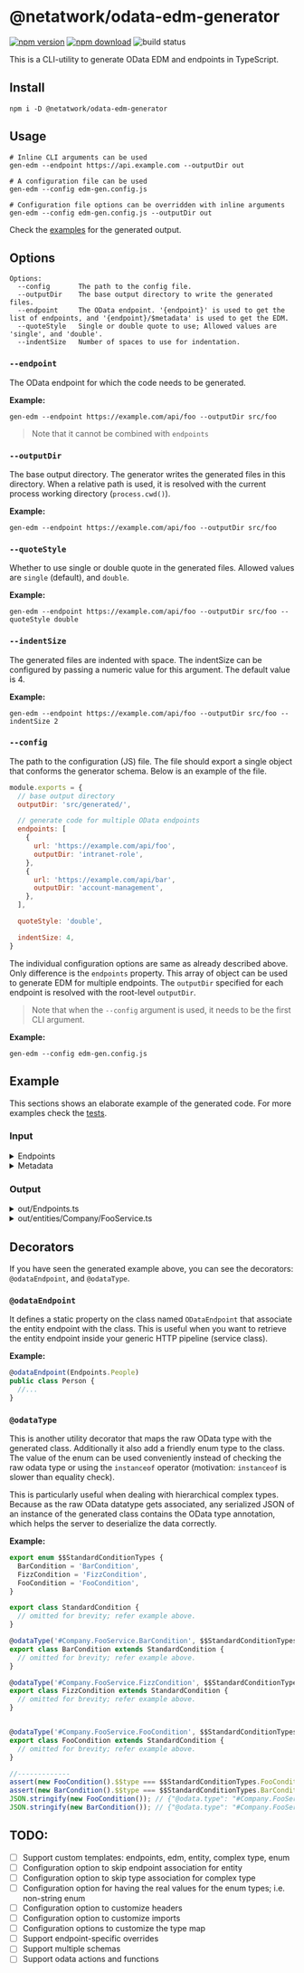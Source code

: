 # @netatwork/odata-edm-generator

[![npm version](https://img.shields.io/npm/v/@netatwork/odata-edm-generator)](https://www.npmjs.com/package/@netatwork/odata-edm-generator)
[![npm download](https://img.shields.io/npm/dt/@netatwork/odata-edm-generator?label=npm%20download)](https://www.npmjs.com/package/@netatwork/odata-edm-generator)
![build status](https://github.com/Netatwork-de/odata-edm-generator/workflows/build/badge.svg)

This is a CLI-utility to generate OData EDM and endpoints in TypeScript.

## Install

```shell
npm i -D @netatwork/odata-edm-generator
```

## Usage

```shell
# Inline CLI arguments can be used
gen-edm --endpoint https://api.example.com --outputDir out

# A configuration file can be used
gen-edm --config edm-gen.config.js

# Configuration file options can be overridden with inline arguments
gen-edm --config edm-gen.config.js --outputDir out
```

Check the [examples](#examples) for the generated output.

## Options

```shell
Options:
  --config       The path to the config file.
  --outputDir    The base output directory to write the generated files.
  --endpoint     The OData endpoint. '{endpoint}' is used to get the list of endpoints, and '{endpoint}/$metadata' is used to get the EDM.
  --quoteStyle   Single or double quote to use; Allowed values are 'single', and 'double'.
  --indentSize   Number of spaces to use for indentation.
```

### `--endpoint`

The OData endpoint for which the code needs to be generated.

**Example:**

```shell
gen-edm --endpoint https://example.com/api/foo --outputDir src/foo
```

> Note that it cannot be combined with `endpoints`

### `--outputDir`

The base output directory.
The generator writes the generated files in this directory.
When a relative path is used, it is resolved with the current process working directory (`process.cwd()`).

**Example:**

```shell
gen-edm --endpoint https://example.com/api/foo --outputDir src/foo
```

### `--quoteStyle`

Whether to use single or double quote in the generated files.
Allowed values are `single` (default), and `double`.

**Example:**

```shell
gen-edm --endpoint https://example.com/api/foo --outputDir src/foo --quoteStyle double
```

### `--indentSize`

The generated files are indented with space.
The indentSize can be configured by passing a numeric value for this argument.
The default value is 4.

**Example:**

```shell
gen-edm --endpoint https://example.com/api/foo --outputDir src/foo --indentSize 2
```

### `--config`

The path to the configuration (JS) file.
The file should export a single object that conforms the generator schema.
Below is an example of the file.

```js
module.exports = {
  // base output directory
  outputDir: 'src/generated/',

  // generate code for multiple OData endpoints
  endpoints: [
    {
      url: 'https://example.com/api/foo',
      outputDir: 'intranet-role',
    },
    {
      url: 'https://example.com/api/bar',
      outputDir: 'account-management',
    },
  ],

  quoteStyle: 'double',

  indentSize: 4,
}
```

The individual configuration options are same as already described above.
Only difference is the `endpoints` property.
This array of object can be used to generate EDM for multiple endpoints.
The `outputDir` specified for each endpoint is resolved with the root-level `outputDir`.

> Note that when the `--config` argument is used, it needs to be the first CLI argument.

**Example:**

```shell
gen-edm --config edm-gen.config.js
```

## Example

This sections shows an elaborate example of the generated code.
For more examples check the [tests](https://github.com/Netatwork-de/odata-edm-generator/tree/main/tests/data).

### Input

<details>
<summary> Endpoints </summary>

```json
{
  "@odata.context": "https://example.com/odata/v4/$metadata",
  "value": [
    {
      "name": "Foos",
      "kind": "EntitySet",
      "url": "Foos"
    },
    {
      "name": "Children",
      "kind": "Singleton",
      "url": "Children"
    },
    {
      "name": "Fizz",
      "kind": "EntitySet",
      "url": "FizzBazz"
    }
  ]
}
```
</details>

<details>
<summary> Metadata </summary>

```xml
<edmx:Edmx xmlns:edmx="http://docs.oasis-open.org/odata/ns/edmx" Version="4.0">
  <edmx:DataServices>
    <Schema xmlns="http://docs.oasis-open.org/odata/ns/edm" Namespace="Company.FooService">
      <EntityType Name="ChildTwo" BaseType="Company.Service.Base">
        <Key>
          <PropertyRef Name="Id" />
        </Key>
        <Property Name="ChildProp11" Type="Edm.Int64" />
        <Property Name="ChildProp12" Type="Edm.SByte" Nullable="false" />
        <Property Name="ChildProp13" Type="Edm.TimeOfDay" Nullable="false" />
        <Property Name="Id" Type="Edm.Int32" Nullable="false" />
      </EntityType>
      <EntityType Name="GrandChild" BaseType="Company.Service.ChildOne">
        <Key>
          <PropertyRef Name="Id" />
        </Key>
        <Property Name="GrandChildProp11" Type="Edm.Int64" />
        <Property Name="GrandChildProp12" Type="Edm.SByte" Nullable="false" />
        <Property Name="GrandChildProp13" Type="Edm.TimeOfDay" Nullable="false" />
        <Property Name="Id" Type="Edm.Int32" Nullable="false" />
      </EntityType>
      <EntityType Name="Foo">
        <Key>
          <PropertyRef Name="Id" />
        </Key>
        <Property Name="StrProp" Type="Edm.String" />
        <Property Name="DateStrProp" Type="Edm.DateTimeOffset" Nullable="false" />
        <Property Name="ByteProp" Type="Edm.Byte" Nullable="false" />
        <Property Name="Id" Type="Edm.Int32" Nullable="false" />
      </EntityType>
      <EntityType Name="Bar">
        <Key>
          <PropertyRef Name="Id" />
        </Key>
        <Property Name="Prop11" Type="Edm.String" />
        <Property Name="Prop12" Type="Edm.DateTime" Nullable="false" />
        <Property Name="Prop13" Type="Edm.Decimal" Nullable="false" />
        <Property Name="Prop14" Type="Edm.Double" />
        <Property Name="Id" Type="Edm.Int32" Nullable="false" />
      </EntityType>
      <EntityType Name="Base">
        <Property Name="BaseProp11" Type="Edm.Duration" />
        <Property Name="BaseProp12" Type="Edm.Float" Nullable="false" />
        <Property Name="BaseProp13" Type="Edm.Guid" Nullable="false" />
        <Property Name="BaseProp14" Type="Edm.Int16" />
      </EntityType>
      <EntityType Name="ChildOne" BaseType="Company.Service.Base">
        <Key>
          <PropertyRef Name="ChildId" />
        </Key>
        <Property Name="ChildProp11" Type="Edm.Int64" />
        <Property Name="ChildProp12" Type="Edm.SByte" Nullable="false" />
        <Property Name="ChildProp13" Type="Edm.TimeOfDay" Nullable="false" />
        <Property Name="ChildId" Type="Edm.Int32" Nullable="false" />
        <NavigationProperty Name="Condition" Type="Company.Service.StandardCondition" />
      </EntityType>
      <EntityType Name="Bazz">
        <Key>
          <PropertyRef Name="Id" />
        </Key>
        <Property Name="BazzProp1" Type="Edm.String" />
        <Property Name="BazzProp2" Type="Edm.Byte" Nullable="false" />
        <Property Name="Id" Type="Edm.Int32" Nullable="false" />
        <Property Name="BarId" Type="Edm.Int32" />
        <NavigationProperty Name="Cp" Type="Company.Service.Interface2" />
        <NavigationProperty Name="Foos" Type="Collection(Company.Service.Foo)" />
        <NavigationProperty Name="Bar" Type="Company.Service.Bar">
          <ReferentialConstraint Property="BarId" ReferencedProperty="Id" />
        </NavigationProperty>
      </EntityType>
      <ComplexType Name="Interface1">
        <Property Name="I1P1" Type="Edm.String" Nullable="false" />
        <Property Name="I1P2" Type="Edm.Int32" />
      </ComplexType>
      <ComplexType Name="Interface2">
        <Property Name="I2P1" Type="Edm.Int32" Nullable="false" />
        <Property Name="I2P2" Type="Edm.Guid" />
      </ComplexType>
      <ComplexType Name="BaseConfiguration">
        <Property Name="BC1P1" Type="Edm.Int32" Nullable="false" />
        <Property Name="BC1P2" Type="Edm.String" />
      </ComplexType>
      <ComplexType Name="FooConfiguration" BaseType="Company.Service.BaseConfiguration">
        <Property Name="FC1P1" Type="Edm.Int32" Nullable="false" />
        <Property Name="FC1P2" Type="Company.Service.Enum1" />
      </ComplexType>
      <ComplexType Name="BarConfiguration" BaseType="Company.Service.BaseConfiguration">
        <Property Name="CBC1P1" Type="Edm.Int32" Nullable="false" />
        <Property Name="CBC1P2" Type="Company.Service.Interface1" />
      </ComplexType>
      <ComplexType Name="StandardCondition" Abstract="true">
        <Property Name="BC1P1" Type="Edm.Int32" Nullable="false" />
        <Property Name="BC1P2" Type="Edm.String" />
      </ComplexType>
      <ComplexType Name="FooCondition" BaseType="Company.Service.StandardCondition">
        <Property Name="FC1P1" Type="Edm.Int32" Nullable="false" />
        <Property Name="FC1P2" Type="Company.Service.Enum1" />
      </ComplexType>
      <ComplexType Name="BarCondition" BaseType="Company.Service.StandardCondition">
        <Property Name="CBC1P1" Type="Edm.Int32" Nullable="false" />
        <Property Name="CBC1P2" Type="Company.Service.Interface1" />
      </ComplexType>
      <ComplexType Name="FizzCondition" BaseType="Company.Service.StandardCondition">
        <Property Name="FC1P1" Type="Edm.Int32" Nullable="false" />
        <Property Name="FC1P2" Type="Company.Service.Interface1" />
        <Property Name="FC1P3" Type="Company.Service.BaseConfiguration" />
      </ComplexType>
      <ComplexType Name="DummyType" Abstract="true">
        <Property Name="Dummy_Do_Not_Use" Type="Edm.String"/>
      </ComplexType>
      <ComplexType Name="BranchOneCondition" BaseType="Company.Service.DummyType" Abstract="true">
        <Property Name="B1C1P1" Type="Edm.Int32" Nullable="false" />
        <Property Name="B1C1P2" Type="Edm.String" />
      </ComplexType>
      <ComplexType Name="B1FooCondition" BaseType="Company.Service.BranchOneCondition">
        <Property Name="FC1P1" Type="Edm.Int32" Nullable="false" />
        <Property Name="FC1P2" Type="Company.Service.Enum1" />
      </ComplexType>
      <ComplexType Name="B1BarCondition" BaseType="Company.Service.BranchOneCondition">
        <Property Name="CBC1P1" Type="Edm.Int32" Nullable="false" />
        <Property Name="CBC1P2" Type="Company.Service.Interface1" />
      </ComplexType>
      <ComplexType Name="B1FizzCondition" BaseType="Company.Service.BranchOneCondition">
        <Property Name="FC1P1" Type="Edm.Int32" Nullable="false" />
        <Property Name="FC1P2" Type="Company.Service.Interface1" />
      </ComplexType>
      <ComplexType Name="BranchTwoCondition" BaseType="Company.Service.DummyType">
        <Property Name="B2C1P1" Type="Edm.Int32" Nullable="false" />
        <Property Name="B2C1P2" Type="Edm.String" />
      </ComplexType>
      <EnumType Name="Enum1">
        <Member Name="Member1" Value="0" />
        <Member Name="Member2" Value="1" />
        <Member Name="Member3" Value="2" />
      </EnumType>
      <EntitySet Name="Foos" EntityType="Company.Service.Foo" />
      <EntitySet Name="Fizz" EntityType="Company.Service.Bazz" />
      <Singleton Name="Children" Type="Company.Service.ChildOne" />
    </Schema>
  </edmx:DataServices>
</edmx:Edmx>
```
</details>

### Output

<details>
<summary>out/Endpoints.ts</summary>

```ts
/**
 * This is a generated file. Please don't change this manually.
 */
export const enum Endpoints {
  Foos = 'Foos',
  Children = 'Children',
  Fizz = 'FizzBazz',
}
```
</details>

<details>
<summary>out/entities/Company/FooService.ts</summary>

```ts
/**
 * This is a generated file. Please don't change this manually.
 */

import {
  Class,
  odataEndpoint,
  odataType,
  odataTypeKey,
  createModel,
} from '@netatwork/odata-edm-generator';
import {
  Endpoints,
} from '../../Endpoints';

export class Base {

  public static create<TBase extends Base = Base>(this: Class<TBase>, raw: Partial<TBase>): TBase {
    if (raw === undefined || raw === null || raw instanceof this) { return raw as TBase; }
    return new this(
      raw.BaseProp12,
      raw.BaseProp13,
      raw.BaseProp11,
      raw.BaseProp14,
    );
  }

  public constructor(
    public BaseProp12: number,
    public BaseProp13: string,
    public BaseProp11?: string,
    public BaseProp14?: number,
  ) { }
}

@odataEndpoint(Endpoints.Fizz)
export class Bazz {

  public static create<TBazz extends Bazz = Bazz>(this: Class<TBazz>, raw: Partial<TBazz>): TBazz {
    if (raw === undefined || raw === null || raw instanceof this) { return raw as TBazz; }
    return new this(
      raw.Id,
      raw.BazzProp2,
      createModel(Bar, raw),
      raw.BarId,
      raw.BazzProp1,
      raw.Cp,
      raw.Foos,
    );
  }

  public constructor(
    public Id: number,
    public BazzProp2: number,
    public Bar?: Bar,
    public BarId?: number,
    public BazzProp1?: string,
    public Cp?: Interface2,
    public Foos?: Foo[],
  ) { }
}

@odataEndpoint(Endpoints.Foos)
export class Foo {

  public static create<TFoo extends Foo = Foo>(this: Class<TFoo>, raw: Partial<TFoo>): TFoo {
    if (raw === undefined || raw === null || raw instanceof this) { return raw as TFoo; }
    return new this(
      raw.Id,
      raw.ByteProp,
      raw.DateStrProp,
      raw.StrProp,
    );
  }

  public constructor(
    public Id: number,
    public ByteProp: number,
    public DateStrProp: string,
    public StrProp?: string,
  ) { }
}

export class Bar {

  public static create<TBar extends Bar = Bar>(this: Class<TBar>, raw: Partial<TBar>): TBar {
    if (raw === undefined || raw === null || raw instanceof this) { return raw as TBar; }
    return new this(
      raw.Id,
      raw.Prop12,
      raw.Prop13,
      raw.Prop11,
      raw.Prop14,
    );
  }

  public constructor(
    public Id: number,
    public Prop12: string,
    public Prop13: number,
    public Prop11?: string,
    public Prop14?: number,
  ) { }
}

@odataEndpoint(Endpoints.Children)
// @ts-ignore needed to avoid this issue: https://github.com/microsoft/TypeScript/issues/4628
export class ChildOne extends Base {

  public static create<TChildOne extends ChildOne = ChildOne>(this: Class<TChildOne>, raw: Partial<TChildOne>): TChildOne {
    if (raw === undefined || raw === null || raw instanceof this) { return raw as TChildOne; }
    return new this(
      raw.ChildId,
      raw.BaseProp12,
      raw.BaseProp13,
      raw.ChildProp12,
      raw.ChildProp13,
      raw.BaseProp11,
      raw.BaseProp14,
      raw.ChildProp11,
      createModel(StandardCondition, raw),
    );
  }

  public constructor(
    public ChildId: number,
    public BaseProp12: number,
    public BaseProp13: string,
    public ChildProp12: number,
    public ChildProp13: string,
    public BaseProp11?: string,
    public BaseProp14?: number,
    public ChildProp11?: number,
    public Condition?: StandardCondition,
  ) {
    super(
      BaseProp12,
      BaseProp13,
      BaseProp11,
      BaseProp14,
    );
  }
}

// @ts-ignore needed to avoid this issue: https://github.com/microsoft/TypeScript/issues/4628
export class ChildTwo extends Base {

  public static create<TChildTwo extends ChildTwo = ChildTwo>(this: Class<TChildTwo>, raw: Partial<TChildTwo>): TChildTwo {
    if (raw === undefined || raw === null || raw instanceof this) { return raw as TChildTwo; }
    return new this(
      raw.Id,
      raw.BaseProp12,
      raw.BaseProp13,
      raw.ChildProp12,
      raw.ChildProp13,
      raw.BaseProp11,
      raw.BaseProp14,
      raw.ChildProp11,
    );
  }

  public constructor(
    public Id: number,
    public BaseProp12: number,
    public BaseProp13: string,
    public ChildProp12: number,
    public ChildProp13: string,
    public BaseProp11?: string,
    public BaseProp14?: number,
    public ChildProp11?: number,
  ) {
    super(
      BaseProp12,
      BaseProp13,
      BaseProp11,
      BaseProp14,
    );
  }
}

// @ts-ignore needed to avoid this issue: https://github.com/microsoft/TypeScript/issues/4628
export class GrandChild extends ChildOne {

  public static create<TGrandChild extends GrandChild = GrandChild>(this: Class<TGrandChild>, raw: Partial<TGrandChild>): TGrandChild {
    if (raw === undefined || raw === null || raw instanceof this) { return raw as TGrandChild; }
    return new this(
      raw.ChildId,
      raw.Id,
      raw.BaseProp12,
      raw.BaseProp13,
      raw.ChildProp12,
      raw.ChildProp13,
      raw.GrandChildProp12,
      raw.GrandChildProp13,
      raw.BaseProp11,
      raw.BaseProp14,
      raw.ChildProp11,
      createModel(StandardCondition, raw),
      raw.GrandChildProp11,
    );
  }

  public constructor(
    public ChildId: number,
    public Id: number,
    public BaseProp12: number,
    public BaseProp13: string,
    public ChildProp12: number,
    public ChildProp13: string,
    public GrandChildProp12: number,
    public GrandChildProp13: string,
    public BaseProp11?: string,
    public BaseProp14?: number,
    public ChildProp11?: number,
    public Condition?: StandardCondition,
    public GrandChildProp11?: number,
  ) {
    super(
      ChildId,
      BaseProp12,
      BaseProp13,
      ChildProp12,
      ChildProp13,
      BaseProp11,
      BaseProp14,
      ChildProp11,
      Condition,
    );
  }
}

export enum $$BaseConfigurationTypes {
  BarConfiguration = 'BarConfiguration',
  FooConfiguration = 'FooConfiguration',
}

export class BaseConfiguration {

  protected static get derivedTypes(): typeof BaseConfiguration[] {
    return [
      BarConfiguration,
      FooConfiguration,
    ];
  }

  public static create(raw: Partial<BaseConfiguration>): BaseConfiguration {
    if (raw === undefined || raw === null || raw instanceof this) { return raw as BaseConfiguration; }
    const edmType = raw[odataTypeKey];
    const ctor = this.derivedTypes.find((f) => f.canHandle(edmType));
    if (!ctor) {
      return raw as BaseConfiguration;
    }
    const result = new ctor();
    result.initialize(raw);
    return result;
  }

  protected static canHandle(_odataType: string): boolean { return false; }

  public BC1P1: number;
  public BC1P2?: string;

  protected initialize(raw: Partial<BaseConfiguration>) {
    this.BC1P1 = raw.BC1P1;
    this.BC1P2 = raw.BC1P2;
  }
}

export enum $$DummyTypeTypes {
  B1BarCondition = 'B1BarCondition',
  B1FizzCondition = 'B1FizzCondition',
  B1FooCondition = 'B1FooCondition',
  BranchTwoCondition = 'BranchTwoCondition',
}

export class DummyType {

  protected static get derivedTypes(): typeof DummyType[] {
    return [
      B1BarCondition,
      B1FizzCondition,
      B1FooCondition,
      BranchTwoCondition,
    ];
  }

  public static create(raw: Partial<DummyType>): DummyType {
    if (raw === undefined || raw === null || raw instanceof this) { return raw as DummyType; }
    const edmType = raw[odataTypeKey];
    const ctor = this.derivedTypes.find((f) => f.canHandle(edmType));
    if (!ctor) {
      return raw as DummyType;
    }
    const result = new ctor();
    result.initialize(raw);
    return result;
  }

  protected static canHandle(_odataType: string): boolean { return false; }

  public Dummy_Do_Not_Use?: string;

  protected initialize(raw: Partial<DummyType>) {
    this.Dummy_Do_Not_Use = raw.Dummy_Do_Not_Use;
  }
}

export interface Interface1 {
  I1P1: string;
  I1P2?: number;
}

export interface Interface2 {
  I2P1: number;
  I2P2?: string;
}

export class BranchOneCondition extends DummyType {

  public B1C1P1: number;
  public B1C1P2?: string;

  protected initialize(raw: Partial<BranchOneCondition>) {
    super.initialize(raw);
    this.B1C1P1 = raw.B1C1P1;
    this.B1C1P2 = raw.B1C1P2;
  }
}

@odataType('#Company.FooService.B1BarCondition', $$DummyTypeTypes.B1BarCondition, '$$type')
export class B1BarCondition extends BranchOneCondition {

  public CBC1P1: number;
  public CBC1P2?: Interface1;

  protected initialize(raw: Partial<B1BarCondition>) {
    super.initialize(raw);
    this.CBC1P1 = raw.CBC1P1;
    this.CBC1P2 = raw.CBC1P2;
  }
}

@odataType('#Company.FooService.B1FizzCondition', $$DummyTypeTypes.B1FizzCondition, '$$type')
export class B1FizzCondition extends BranchOneCondition {

  public FC1P1: number;
  public FC1P2?: Interface1;

  protected initialize(raw: Partial<B1FizzCondition>) {
    super.initialize(raw);
    this.FC1P1 = raw.FC1P1;
    this.FC1P2 = raw.FC1P2;
  }
}

@odataType('#Company.FooService.B1FooCondition', $$DummyTypeTypes.B1FooCondition, '$$type')
export class B1FooCondition extends BranchOneCondition {

  public FC1P1: number;
  public FC1P2?: Enum1;

  protected initialize(raw: Partial<B1FooCondition>) {
    super.initialize(raw);
    this.FC1P1 = raw.FC1P1;
    this.FC1P2 = raw.FC1P2;
  }
}

export enum $$StandardConditionTypes {
  BarCondition = 'BarCondition',
  FizzCondition = 'FizzCondition',
  FooCondition = 'FooCondition',
}

export class StandardCondition {

  protected static get derivedTypes(): typeof StandardCondition[] {
    return [
      BarCondition,
      FizzCondition,
      FooCondition,
    ];
  }

  public static create(raw: Partial<StandardCondition>): StandardCondition {
    if (raw === undefined || raw === null || raw instanceof this) { return raw as StandardCondition; }
    const edmType = raw[odataTypeKey];
    const ctor = this.derivedTypes.find((f) => f.canHandle(edmType));
    if (!ctor) {
      return raw as StandardCondition;
    }
    const result = new ctor();
    result.initialize(raw);
    return result;
  }

  protected static canHandle(_odataType: string): boolean { return false; }

  public BC1P1: number;
  public BC1P2?: string;

  protected initialize(raw: Partial<StandardCondition>) {
    this.BC1P1 = raw.BC1P1;
    this.BC1P2 = raw.BC1P2;
  }
}

@odataType('#Company.FooService.BarCondition', $$StandardConditionTypes.BarCondition, '$$type')
export class BarCondition extends StandardCondition {

  public CBC1P1: number;
  public CBC1P2?: Interface1;

  protected initialize(raw: Partial<BarCondition>) {
    super.initialize(raw);
    this.CBC1P1 = raw.CBC1P1;
    this.CBC1P2 = raw.CBC1P2;
  }
}

@odataType('#Company.FooService.BarConfiguration', $$BaseConfigurationTypes.BarConfiguration, '$$type')
export class BarConfiguration extends BaseConfiguration {

  public CBC1P1: number;
  public CBC1P2?: Interface1;

  protected initialize(raw: Partial<BarConfiguration>) {
    super.initialize(raw);
    this.CBC1P1 = raw.CBC1P1;
    this.CBC1P2 = raw.CBC1P2;
  }
}

@odataType('#Company.FooService.BranchTwoCondition', $$DummyTypeTypes.BranchTwoCondition, '$$type')
export class BranchTwoCondition extends DummyType {

  public B2C1P1: number;
  public B2C1P2?: string;

  protected initialize(raw: Partial<BranchTwoCondition>) {
    super.initialize(raw);
    this.B2C1P1 = raw.B2C1P1;
    this.B2C1P2 = raw.B2C1P2;
  }
}

@odataType('#Company.FooService.FizzCondition', $$StandardConditionTypes.FizzCondition, '$$type')
export class FizzCondition extends StandardCondition {

  public FC1P1: number;
  public FC1P2?: Interface1;
  public FC1P3?: BaseConfiguration;

  protected initialize(raw: Partial<FizzCondition>) {
    super.initialize(raw);
    this.FC1P1 = raw.FC1P1;
    this.FC1P2 = raw.FC1P2;
    this.FC1P3 = createModel(BaseConfiguration, raw);
  }
}

@odataType('#Company.FooService.FooCondition', $$StandardConditionTypes.FooCondition, '$$type')
export class FooCondition extends StandardCondition {

  public FC1P1: number;
  public FC1P2?: Enum1;

  protected initialize(raw: Partial<FooCondition>) {
    super.initialize(raw);
    this.FC1P1 = raw.FC1P1;
    this.FC1P2 = raw.FC1P2;
  }
}

@odataType('#Company.FooService.FooConfiguration', $$BaseConfigurationTypes.FooConfiguration, '$$type')
export class FooConfiguration extends BaseConfiguration {

  public FC1P1: number;
  public FC1P2?: Enum1;

  protected initialize(raw: Partial<FooConfiguration>) {
    super.initialize(raw);
    this.FC1P1 = raw.FC1P1;
    this.FC1P2 = raw.FC1P2;
  }
}

export enum Enum1 {
  Member1 = 'Member1',
  Member2 = 'Member2',
  Member3 = 'Member3',
}
```
</details>

## Decorators

If you have seen the generated example above, you can see the decorators: `@odataEndpoint`, and `@odataType`.

### `@odataEndpoint`

It defines a static property on the class named `ODataEndpoint` that associate the entity endpoint with the class.
This is useful when you want to retrieve the entity endpoint inside your generic HTTP pipeline (service class).

**Example:**

```ts
@odataEndpoint(Endpoints.People)
public class Person {
  //...
}
```

### `@odataType`

This is another utility decorator that maps the raw OData type with the generated class.
Additionally it also add a friendly enum type to the class.
The value of the enum can be used conveniently instead of checking the raw odata type or using the `instanceof` operator (motivation: `instanceof` is slower than equality check).

This is particularly useful when dealing with hierarchical complex types.
Because as the raw OData datatype gets associated, any serialized JSON of an instance of the generated class contains the OData type annotation, which helps the server to deserialize the data correctly.

**Example:**

```ts
export enum $$StandardConditionTypes {
  BarCondition = 'BarCondition',
  FizzCondition = 'FizzCondition',
  FooCondition = 'FooCondition',
}

export class StandardCondition {
  // omitted for brevity; refer example above.
}

@odataType('#Company.FooService.BarCondition', $$StandardConditionTypes.BarCondition, '$$type')
export class BarCondition extends StandardCondition {
  // omitted for brevity; refer example above.
}

@odataType('#Company.FooService.FizzCondition', $$StandardConditionTypes.FizzCondition, '$$type')
export class FizzCondition extends StandardCondition {
  // omitted for brevity; refer example above.
}


@odataType('#Company.FooService.FooCondition', $$StandardConditionTypes.FooCondition, '$$type')
export class FooCondition extends StandardCondition {
  // omitted for brevity; refer example above.
}

//-------------
assert(new FooCondition().$$type === $$StandardConditionTypes.FooCondition);
assert(new BarCondition().$$type === $$StandardConditionTypes.BarCondition);
JSON.stringify(new FooCondition()); // {"@odata.type": "#Company.FooService.FooCondition", ... }
JSON.stringify(new BarCondition()); // {"@odata.type": "#Company.FooService.BarCondition", ... }
```

## TODO:

- [ ] Support custom templates: endpoints, edm, entity, complex type, enum
- [ ] Configuration option to skip endpoint association for entity
- [ ] Configuration option to skip type association for complex type
- [ ] Configuration option for having the real values for the enum types; i.e. non-string enum
- [ ] Configuration option to customize headers
- [ ] Configuration option to customize imports
- [ ] Configuration options to customize the type map
- [ ] Support endpoint-specific overrides
- [ ] Support multiple schemas
- [ ] Support odata actions and functions